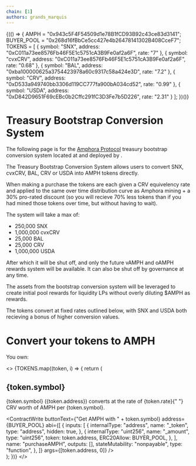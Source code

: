 ```yaml
---
chain: [1]
authors: grands_marquis
---
```


<div class="p-10">
{(() => {
    AMPH = "0x943c5F4F54509d1e78B1fCD93B92c43ce83d3141";
    BUYER_POOL = "0x268d16fBbCe5cc427e4b26478141302B408CceF7";
    TOKENS = [
      {
        symbol: "SNX",
        address: "0xC011a73ee8576Fb46F5E1c5751cA3B9Fe0af2a6F",
        rate: "7"
      },
      {
        symbol: "cvxCRV",
        address: "0xC011a73ee8576Fb46F5E1c5751cA3B9Fe0af2a6F",
        rate: "0.68"
      },
      {
        symbol: "BAL",
        address: "0xba100000625a3754423978a60c9317c58a424e3D",
        rate: "7.2"
      },
      {
        symbol: "CRV",
        address: "0xD533a949740bb3306d119CC777fa900bA034cd52",
        rate: "0.99"
      },
      {
        symbol: "USDA",
        address: "0xD842D9651F69cEBc0b2Cffc291fC3D3Fe7b5D226",
        rate: "2.31"
      }
    ];
})()}

<h1>Treasury Bootstrap Conversion System</h1>

The following page is for the <a href="https://amphorafinance.com/" target="_blank" >Amphora Protocol</a> treasury bootstrap conversion system located at <AddressDisplay address="0x268d16fBbCe5cc427e4b26478141302B408CceF7"/> and deployed by <AddressDisplay address="0xe35aadB1C84D9804dAaC0aE6e5433E1890B10A33" />.

The Treasury Bootstrap Conversion System allows users to convert SNX, cvxCRV, BAL, CRV or USDA into AMPH tokens directly.

When making a purchase the tokens are each given a CRV equivelency rate and applied to the same over time distribution curve as Amphora mining + a 30% pro-rated discount (so you will recieve 70% less tokens than if you had mined those tokens over time, but without having to wait).

The system will take a max of:

- 250,000 SNX<br />
- 1,000,000 cvxCRV<br />
- 25,000 BAL<br />
- 25,000 CRV<br />
- 1,000,000 USDA<br />

After which it will be shut off, and only the future vAMPH and oAMPH rewards system will be available. It can also be shut off by governance at any time.

The assets from the bootstrap conversion system will be leveraged to create initial pool rewards for liquidity LPs without overly diluting $AMPH as rewards.

The tokens convert at fixed rates outlined below, with SNX and USDA both recieving a bonus of higher conversion values.

<h1>Convert your tokens to AMPH</h1>

<PleaseConnect>
You own: <TokenBalance token={AMPH} address={userAddress} />

<>
  {TOKENS.map((token, i) => {
    return (
      <div>
        <h2> {token.symbol} </h2>
        <p>
          {token.symbol} ({token.address}) converts at the rate of {token.rate}{" "}
          CRV worth of AMPH per {token.symbol}.
        </p>
        <ContractWrite
          buttonText={"Get AMPH with " + token.symbol}
          address={BUYER_POOL}
          abi={[
            {
              inputs: [
                {
                  internalType: "address",
                  name: "_token",
                  type: "address",
                  hidden: true,
                },
                {
                  internalType: "uint256",
                  name: "_amount",
                  type: "uint256",
                  token: token.address,
                  ERC20Allow: BUYER_POOL,
                },
              ],
              name: "purchaseAMPH",
              outputs: [],
              stateMutability: "nonpayable",
              type: "function",
            },
          ]}
          args={[token.address, 0]}
        />
      </div>
    );
  })}
</>

</PleaseConnect>

</div>
